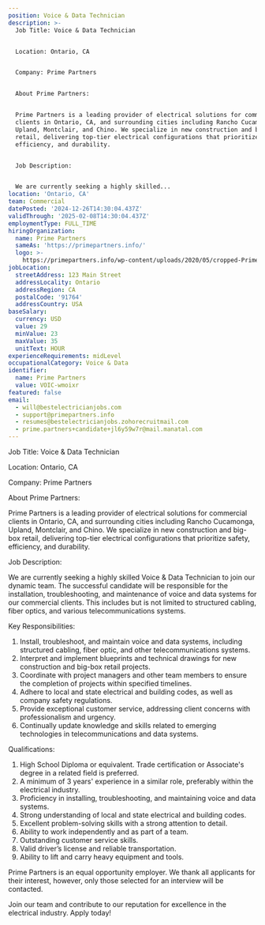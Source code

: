 ```yaml
---
position: Voice & Data Technician
description: >-
  Job Title: Voice & Data Technician


  Location: Ontario, CA


  Company: Prime Partners


  About Prime Partners:


  Prime Partners is a leading provider of electrical solutions for commercial
  clients in Ontario, CA, and surrounding cities including Rancho Cucamonga,
  Upland, Montclair, and Chino. We specialize in new construction and big-box
  retail, delivering top-tier electrical configurations that prioritize safety,
  efficiency, and durability.


  Job Description:


  We are currently seeking a highly skilled...
location: 'Ontario, CA'
team: Commercial
datePosted: '2024-12-26T14:30:04.437Z'
validThrough: '2025-02-08T14:30:04.437Z'
employmentType: FULL_TIME
hiringOrganization:
  name: Prime Partners
  sameAs: 'https://primepartners.info/'
  logo: >-
    https://primepartners.info/wp-content/uploads/2020/05/cropped-Prime-Partners-Logo-NO-BG-1-1.png
jobLocation:
  streetAddress: 123 Main Street
  addressLocality: Ontario
  addressRegion: CA
  postalCode: '91764'
  addressCountry: USA
baseSalary:
  currency: USD
  value: 29
  minValue: 23
  maxValue: 35
  unitText: HOUR
experienceRequirements: midLevel
occupationalCategory: Voice & Data
identifier:
  name: Prime Partners
  value: VOIC-wmoixr
featured: false
email:
  - will@bestelectricianjobs.com
  - support@primepartners.info
  - resumes@bestelectricianjobs.zohorecruitmail.com
  - prime.partners+candidate+jl6y59w7r@mail.manatal.com
---
```




Job Title: Voice & Data Technician

Location: Ontario, CA

Company: Prime Partners

About Prime Partners:

Prime Partners is a leading provider of electrical solutions for commercial clients in Ontario, CA, and surrounding cities including Rancho Cucamonga, Upland, Montclair, and Chino. We specialize in new construction and big-box retail, delivering top-tier electrical configurations that prioritize safety, efficiency, and durability.

Job Description:

We are currently seeking a highly skilled Voice & Data Technician to join our dynamic team. The successful candidate will be responsible for the installation, troubleshooting, and maintenance of voice and data systems for our commercial clients. This includes but is not limited to structured cabling, fiber optics, and various telecommunications systems.

Key Responsibilities:

1. Install, troubleshoot, and maintain voice and data systems, including structured cabling, fiber optic, and other telecommunications systems.
2. Interpret and implement blueprints and technical drawings for new construction and big-box retail projects.
3. Coordinate with project managers and other team members to ensure the completion of projects within specified timelines.
4. Adhere to local and state electrical and building codes, as well as company safety regulations.
5. Provide exceptional customer service, addressing client concerns with professionalism and urgency.
6. Continually update knowledge and skills related to emerging technologies in telecommunications and data systems.

Qualifications:

1. High School Diploma or equivalent. Trade certification or Associate's degree in a related field is preferred.
2. A minimum of 3 years' experience in a similar role, preferably within the electrical industry.
3. Proficiency in installing, troubleshooting, and maintaining voice and data systems.
4. Strong understanding of local and state electrical and building codes.
5. Excellent problem-solving skills with a strong attention to detail.
6. Ability to work independently and as part of a team.
7. Outstanding customer service skills.
8. Valid driver’s license and reliable transportation.
9. Ability to lift and carry heavy equipment and tools.

Prime Partners is an equal opportunity employer. We thank all applicants for their interest, however, only those selected for an interview will be contacted.
  
Join our team and contribute to our reputation for excellence in the electrical industry. Apply today!
